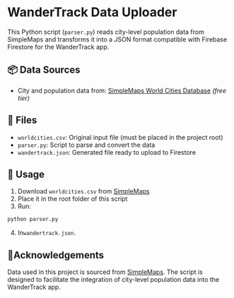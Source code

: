 # WanderTrack Data Uploader

This Python script (`parser.py`) reads city-level population data from SimpleMaps and transforms it into a JSON format compatible with Firebase Firestore for the WanderTrack app.

## 📦 Data Sources
- City and population data from: [SimpleMaps World Cities Database](https://simplemaps.com/data/world-cities) _(free tier)_

## 📁 Files
- `worldcities.csv`: Original input file (must be placed in the project root)
- `parser.py`: Script to parse and convert the data
- `wandertrack.json`: Generated file ready to upload to Firestore

## 🔧 Usage
1. Download `worldcities.csv` from [SimpleMaps](https://simplemaps.com/data/world-cities)
2. Place it in the root folder of this script
3. Run:
```bash
python parser.py
```
4. In`wandertrack.json`.

## 🙏Acknowledgements

Data used in this project is sourced from [SimpleMaps](https://simplemaps.com/data/world-cities). The script is designed to facilitate the integration of city-level population data into the WanderTrack app.

